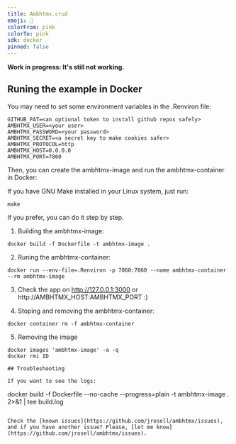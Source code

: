 ```yaml
---
title: Ambhtmx.crud
emoji: 🏃
colorFrom: pink
colorTo: pink
sdk: docker
pinned: false
---
```


**Work in progress: It's still not working.**

## Runing the example in Docker

You may need to set some environment variables in the .Renviron file:

```
GITHUB_PAT=<an optional token to install github repos safely>
AMBHTMX_USER=<your user>
AMBHTMX_PASSWORD=<your password>
AMBHTMX_SECRET=<a secret key to make cookies safer>
AMBHTMX_PROTOCOL=http
AMBHTMX_HOST=0.0.0.0
AMBHTMX_PORT=7860
````

Then, you can create the ambhtmx-image and run the ambhtmx-container in Docker:

If you have GNU Make installed in your Linux system, just run:

```
make
```

If you prefer, you can do it step by step.

1. Building the ambhtmx-image:

```
docker build -f Dockerfile -t ambhtmx-image .
```

2. Runing the ambhtmx-container:

```
docker run --env-file=.Renviron -p 7860:7860 --name ambhtmx-container --rm ambhtmx-image
```

3. Check the app on http://127.0.0.1:3000 or http://AMBHTMX_HOST:AMBHTMX_PORT :)

4. Stoping and removing the ambhtmx-container:

```
docker container rm -f ambhtmx-container
```

5. Removing the image
```
docker images 'ambhtmx-image' -a -q
docker rmi ID

## Troubleshooting

If you want to see the logs:

```
docker build -f Dockerfile  --no-cache --progress=plain -t ambhtmx-image . 2>&1 | tee build.log
```

Check the [known issues](https://github.com/jrosell/ambhtmx/issues), and if you have another issue? Please, [let me know](https://github.com/jrosell/ambhtmx/issues).